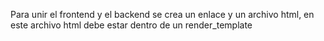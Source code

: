 Para unir el frontend y el backend se crea un enlace y un archivo html, en este archivo html  debe estar dentro de un render_template